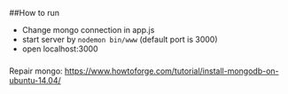##How to run

- Change mongo connection in app.js
- start server by `nodemon bin/www` (default port is 3000)
- open localhost:3000

###
Repair mongo: https://www.howtoforge.com/tutorial/install-mongodb-on-ubuntu-14.04/

